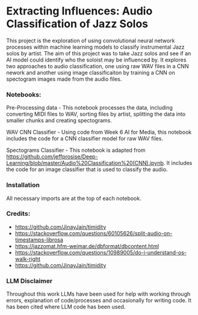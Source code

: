 # Extracting Influences: Audio Classification of Jazz Solos


This project is the exploration of using convolutional neural network processes within machine learning models to classify instrumental Jazz solos by artist. The aim of this project was to take Jazz solos and see if an AI model could identify who the soloist may be influenced by. 
It explores two approaches to audio classification, one using raw WAV files in a CNN nework and another using image classificaiton by training a CNN on spectogram images made from the audio files. 

### Notebooks:
Pre-Processing data - This notebook processes the data, including converting MIDI files to WAV, sorting files by artist, splitting the data into smaller chunks and creating spectograms. 

WAV CNN Classifier - Using code from Week 6 AI for Media, this notebook includes the code for a CNN classifier model for raw WAV files. 

Spectograms Classifier - This notebook is adapted from https://github.com/jeffprosise/Deep-Learning/blob/master/Audio%20Classification%20(CNN).ipynb. It includes the code for an image classifier that is used to classify the audio. 

### Installation
All necessary imports are at the top of each notebook. 

### Credits:
- https://github.com/JinayJain/timidity
- https://stackoverflow.com/questions/60105626/split-audio-on-timestamps-librosa 
- https://jazzomat.hfm-weimar.de/dbformat/dbcontent.html
- https://stackoverflow.com/questions/10989005/do-i-understand-os-walk-right
- https://github.com/JinayJain/timidity 


### LLM Disclaimer 
Throughout this work LLMs have been used for help with working through errors, explanation of code/processes and occasionally for writing code. It has been cited where LLM code has been used. 
